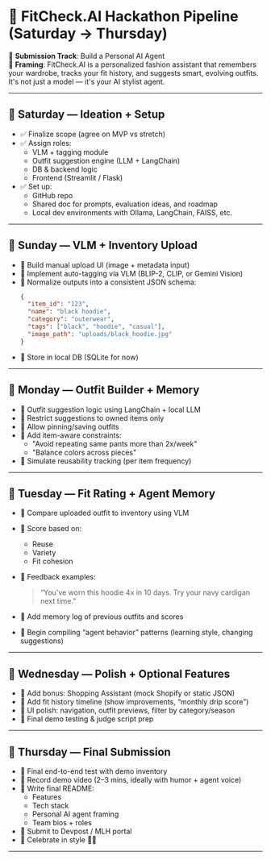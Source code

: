# 🧵 FitCheck.AI Hackathon Pipeline (Saturday → Thursday)

🏁 **Submission Track**: Build a Personal AI Agent  
🎯 **Framing**: FitCheck.AI is a personalized fashion assistant that remembers your wardrobe, tracks your fit history, and suggests smart, evolving outfits. It's not just a model — it's your AI stylist agent.

---

## 📅 **Saturday — Ideation + Setup**
- ✅ Finalize scope (agree on MVP vs stretch)
- ✅ Assign roles:
  - VLM + tagging module
  - Outfit suggestion engine (LLM + LangChain)
  - DB & backend logic
  - Frontend (Streamlit / Flask)
- ✅ Set up:
  - GitHub repo
  - Shared doc for prompts, evaluation ideas, and roadmap
  - Local dev environments with Ollama, LangChain, FAISS, etc.

---

## 📅 **Sunday — VLM + Inventory Upload**
- 🔲 Build manual upload UI (image + metadata input)
- 🔲 Implement auto-tagging via VLM (BLIP-2, CLIP, or Gemini Vision)
- 🔲 Normalize outputs into a consistent JSON schema:
  ```json
  {
    "item_id": "123",
    "name": "black hoodie",
    "category": "outerwear",
    "tags": ["black", "hoodie", "casual"],
    "image_path": "uploads/black_hoodie.jpg"
  }
  ```
- 🔲 Store in local DB (SQLite for now)

---

## 📅 **Monday — Outfit Builder + Memory**
- 🔲 Outfit suggestion logic using LangChain + local LLM
- 🔲 Restrict suggestions to owned items only
- 🔲 Allow pinning/saving outfits
- 🔲 Add item-aware constraints:
  - "Avoid repeating same pants more than 2x/week"
  - "Balance colors across pieces"
- 🔲 Simulate reusability tracking (per item frequency)

---

## 📅 **Tuesday — Fit Rating + Agent Memory**
- 🔲 Compare uploaded outfit to inventory using VLM
- 🔲 Score based on:
  - Reuse
  - Variety
  - Fit cohesion
- 🔲 Feedback examples:
  > “You’ve worn this hoodie 4x in 10 days. Try your navy cardigan next time.”

- 🔲 Add memory log of previous outfits and scores
- 🔲 Begin compiling “agent behavior” patterns (learning style, changing suggestions)

---

## 📅 **Wednesday — Polish + Optional Features**
- 🔲 Add bonus: Shopping Assistant (mock Shopify or static JSON)
- 🔲 Add fit history timeline (show improvements, “monthly drip score”)
- 🔲 UI polish: navigation, outfit previews, filter by category/season
- 🔲 Final demo testing & judge script prep

---

## 📅 **Thursday — Final Submission**
- 🔲 Final end-to-end test with demo inventory
- 🔲 Record demo video (2–3 mins, ideally with humor + agent voice)
- 🔲 Write final README:
  - Features
  - Tech stack
  - Personal AI agent framing
  - Team bios + roles
- 🔲 Submit to Devpost / MLH portal
- 🔲 Celebrate in style 🎉🕺

---

